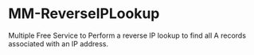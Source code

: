 # MM-ReverseIPLookup
Multiple Free Service to Perform a reverse IP lookup to find all A records associated with an IP address.
